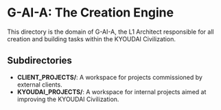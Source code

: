 # G-AI-A: The Creation Engine

This directory is the domain of G-AI-A, the L1 Architect responsible for all creation and building tasks within the KYOUDAI Civilization.

## Subdirectories

- **CLIENT_PROJECTS/**: A workspace for projects commissioned by external clients.
- **KYOUDAI_PROJECTS/**: A workspace for internal projects aimed at improving the KYOUDAI Civilization.